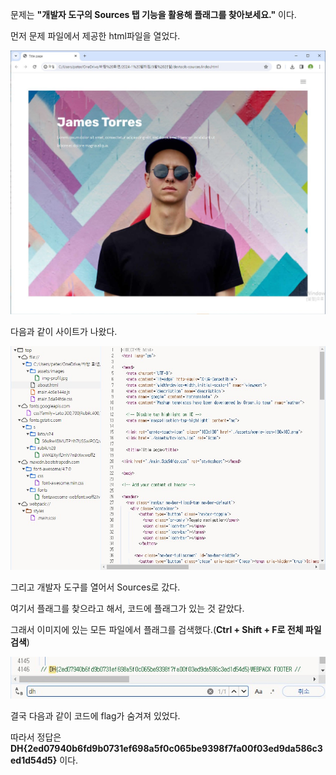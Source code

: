 문제는 **"개발자 도구의 Sources 탭 기능을 활용해 플래그를 찾아보세요."** 이다.  

먼저 문제 파일에서 제공한 html파일을 열었다.  

<img src="1.jpg">  

다음과 같이 사이트가 나왔다.  

<img src="2.jpg">  

그리고 개발자 도구를 열어서 Sources로 갔다.  

여기서 플래그를 찾으라고 해서, 코드에 플래그가 있는 것 같았다.  

그래서 이미지에 있는 모든 파일에서 플래그를 검색했다.(**Ctrl + Shift + F로 전체 파일 검색**)  

<img src="3.jpg">  

결국 다음과 같이 코드에 flag가 숨겨져 있었다.  

따라서 정답은 **DH{2ed07940b6fd9b0731ef698a5f0c065be9398f7fa00f03ed9da586c3ed1d54d5}** 이다.
